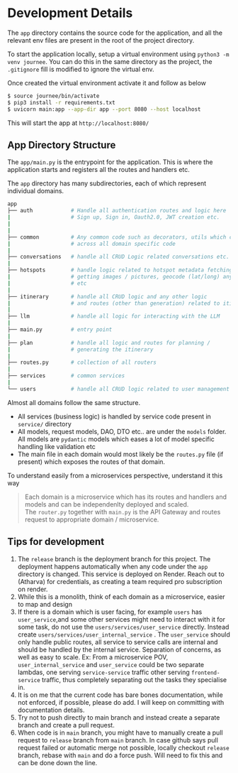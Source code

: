 # Development Details

The `app` directory contains the source code for the application, and all the relevant env files are present in the root of the project directory. 

To start the application locally, setup a virtual environment using `python3 -m venv journee`. You can do this in the same directory as the project, the `.gitignore` fill is modified to ignore the virtual env. 

Once created the virtual environment activate it and follow as below

```bash
$ source journee/bin/activate
$ pip3 install -r requirements.txt
$ uvicorn main:app --app-dir app --port 8080 --host localhost
```

This will start the app at `http://localhost:8080/`

## App Directory Structure
The `app/main.py` is the entrypoint for the application. 
This is where the application starts and registers all the routes and handlers etc. 

The `app` directory has many subdirectories, each of which represent individual domains. 

```bash
app
├── auth            # Handle all authentication routes and logic here
|                   # Sign up, Sign in, Oauth2.0, JWT creation etc. 
|
|
├── common          # Any common code such as decorators, utils which can be used
|                   # across all domain specific code
|
├── conversations   # handle all CRUD Logic related conversations etc. 
|
├── hotspots        # handle logic related to hotspot metadata fetching, stuff like 
|                   # getting images / pictures, geocode (lat/long) any other details
|                   # etc
|
├── itinerary       # handle all CRUD logic and any other logic 
|                   # and routes (other than generation) related to itineraries
|
├── llm             # handle all logic for interacting with the LLM
|
├── main.py         # entry point
|
├── plan            # handle all logic and routes for planning /
|                   # generating the itinerary
|
├── routes.py       # collection of all routers
|
├── services        # common services 
|
└── users           # handle all CRUD logic related to user management
```

Almost all domains follow the same structure. 
- All services (business logic) is handled by service code present in `service/` directory
- All models, request models, DAO, DTO etc.. are under the `models` folder. All models are `pydantic` models which eases a lot of model specific handling like validation etc
- The main file in each domain would most likely be the `routes.py` file (if present) which exposes the routes of that domain. 

To understand easily from a microservices perspective, understand it this way

> Each domain is a microservice which has its routes and handlers and models and can be independenlty deployed and scaled. \
The `router.py` together with `main.py` is the API Gateway and routes request to appropriate domain / microservice. 

## Tips for development
1. The `release` branch is the deployment branch for this project. The deployment happens automatically when any code under the `app` directory is changed. This service is deployed on Render. Reach out to (Atharva) for credentials, as creating a team required pro subscription on render. 
2. While this is a monolith, think of each domain as a microservice, easier to map and design
3. If there is a domain which is user facing, for example `users` has `user_service`,and some other services might need to interact with it for some task, do not use the `users/services/user_service` directly. Instead create `users/services/user_internal_service` . The `user_service` should only handle public routes, all service to service calls are internal and should be handled by the internal service. Separation of concerns, as well as easy to scale. 
Ex: From a microservice POV, `user_internal_service` and `user_service` could be two separate lambdas, one serving `service-service` traffic other serving `frontend-service` traffic, thus completely separating out the tasks they specialise in. 
4. It is on me that the current code has bare bones documentation, while not enforced, if possible, please do add. I will keep on committing with documentation details. 
5. Try not to push directly to main branch and instead create a separate branch and create a pull request.
6. When code is in `main` branch, you might have to manually create a pull request to `release` branch from `main` branch. In case github says pull request failed or automatic merge not possible, locally checkout `release` branch, rebase with `main` and do a force push. Will need to fix this and can be done down the line. 